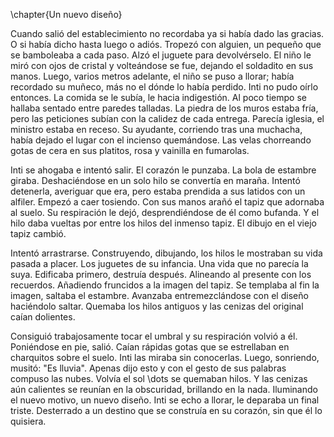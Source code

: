 \chapter{Un nuevo diseño}

Cuando salió del establecimiento no recordaba ya si había dado las gracias. O si había dicho hasta luego o adiós. Tropezó con alguien, un pequeño que se bamboleaba a cada paso. Alzó el juguete para devolvérselo. El niño le miró con ojos de cristal y volteándose se fue, dejando el soldadito en sus manos. Luego, varios metros adelante, el niño se puso a llorar; había recordado su muñeco, más no el dónde lo había perdido. Inti no pudo oírlo entonces. La comida se le subía, le hacia indigestión. Al poco tiempo se hallaba sentado entre paredes talladas. La piedra de los muros estaba fría, pero las peticiones subían con la calidez de cada entrega. Parecía iglesia, el ministro estaba en receso. Su ayudante, corriendo tras una muchacha, había dejado el lugar con el incienso quemándose. Las velas chorreando gotas de cera en sus platitos, rosa y vainilla en fumarolas.

Inti se ahogaba e intentó salir. El corazón le punzaba. La bola de estambre giraba. Deshaciéndose en un solo hilo se convertía en maraña. Intentó detenerla, averiguar que era, pero estaba prendida a sus latidos con un alfiler. Empezó a caer tosiendo. Con sus manos arañó el tapiz que adornaba al suelo. Su respiración le dejó, desprendiéndose de él como bufanda. Y el hilo daba vueltas por entre los hilos del inmenso tapiz. El dibujo en el viejo tapiz cambió.

Intentó arrastrarse. Construyendo, dibujando, los hilos le mostraban su vida pasada a placer. Los juguetes de su infancia. Una vida que no parecía la suya. Edificaba primero, destruía después. Alineando al presente con los recuerdos. Añadiendo fruncidos a la imagen del tapiz. Se templaba al fin la imagen, saltaba el estambre. Avanzaba entremezclándose con el diseño haciéndolo saltar. Quemaba los hilos antiguos y las cenizas del original caían dolientes.

Consiguió trabajosamente tocar el umbral y su respiración volvió a él. Poniéndose en pie, salió. Caían rápidas gotas que se estrellaban en charquitos sobre el suelo. Inti las miraba sin conocerlas. Luego, sonriendo, musitó: "Es lluvia". Apenas dijo esto y con el gesto de sus palabras compuso las nubes. Volvía el sol  \dots  se quemaban hilos. Y las cenizas aún calientes se reunían en la obscuridad, brillando en la nada. Iluminando el nuevo motivo, un nuevo diseño. Inti se echo a llorar, le deparaba un final triste. Desterrado a un destino que se construía en su corazón, sin que él lo quisiera.

